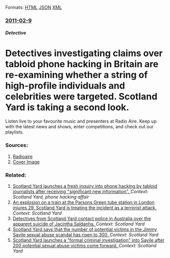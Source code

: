 
Formats: [HTML](/news/2011/02/9/detectives-investigating-claims-over-tabloid-phone-hacking-in-britain-are-re-examining-whether-a-string-of-high-profile-individuals-and-cele.html)  [JSON](/news/2011/02/9/detectives-investigating-claims-over-tabloid-phone-hacking-in-britain-are-re-examining-whether-a-string-of-high-profile-individuals-and-cele.json)  [XML](/news/2011/02/9/detectives-investigating-claims-over-tabloid-phone-hacking-in-britain-are-re-examining-whether-a-string-of-high-profile-individuals-and-cele.xml)  

### [2011-02-9](/news/2011/02/9/index.md)

##### Detective
# Detectives investigating claims over tabloid phone hacking in Britain are re-examining whether a string of high-profile individuals and celebrities were targeted. Scotland Yard is taking a second look. 

Listen live to your favourite music and presenters at Radio Aire. Keep up with the latest news and shows, enter competitions, and check out our playlists.


### Sources:

1. [Radioaire](http://www.radioaire.co.uk/Article.asp?id=2105600&spid=25211)
1. [Cover Image](https://assets.planetradio.co.uk/img/ConfigWebMobileHeroImageUrl/37.jpg?ver=1465404044)

### Related:

1. [Scotland Yard launches a fresh inquiry into phone hacking by tabloid journalists after receiving "significant new information". ](/news/2011/01/26/scotland-yard-launches-a-fresh-inquiry-into-phone-hacking-by-tabloid-journalists-after-receiving-significant-new-information.md) _Context: Scotland Yard, phone hacking affair_
2. [An explosion on a train at the Parsons Green tube station in London injures 29. Scotland Yard is treating the incident as a terrorist attack. ](/news/2017/09/15/an-explosion-on-a-train-at-the-parsons-green-tube-station-in-london-injures-29-scotland-yard-is-treating-the-incident-as-a-terrorist-attack.md) _Context: Scotland Yard_
3. [Detectives from Scotland Yard contact police in Australia over the apparent suicide of Jacintha Saldanha. ](/news/2012/12/9/detectives-from-scotland-yard-contact-police-in-australia-over-the-apparent-suicide-of-jacintha-saldanha.md) _Context: Scotland Yard_
4. [Scotland Yard says that the number of potential victims in the Jimmy Savile sexual abuse scandal has risen to 300. ](/news/2012/10/25/scotland-yard-says-that-the-number-of-potential-victims-in-the-jimmy-savile-sexual-abuse-scandal-has-risen-to-300.md) _Context: Scotland Yard_
5. [Scotland Yard launches a "formal criminal investigation" into Savile after 200 potential sexual abuse victims come forward. ](/news/2012/10/19/scotland-yard-launches-a-formal-criminal-investigation-into-savile-after-200-potential-sexual-abuse-victims-come-forward.md) _Context: Scotland Yard_
